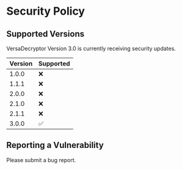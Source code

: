 # Security Policy

## Supported Versions

VersaDecryptor Version 3.0 is currently receiving security updates.

| Version | Supported          |
| ------- | ------------------ |
| 1.0.0   | :x:                |
| 1.1.1   | :x:                |
| 2.0.0   | :x:                |
| 2.1.0   | :x:                |
| 2.1.1   | :x:                |
| 3.0.0   | :white_check_mark: |

## Reporting a Vulnerability

Please submit a bug report.
